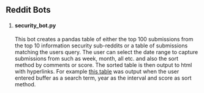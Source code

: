 ## Reddit Bots

1. #### security_bot.py 
   This bot creates a pandas table of either the top 100 submissions from the top 10 information security sub-reddits or a table of submissions matching the users query. The user can select the date range to capture submissions from such as week, month, all etc. and also the sort method by comments or score. The sorted table is then output to html with hyperlinks.
   For example [this table](https://rawgit.com/ColdView/reddit_bots/master/info_sec_table.html) was output when the user entered buffer as a search term, year as the interval and score as sort method. 
